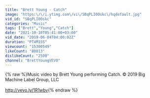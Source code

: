 ```yaml
---
title: "Brett Young - Catch"
image: "https:\/\/i.ytimg.com\/vi\/SBqPLI0Oskc\/hqdefault.jpg"
vid_id: "SBqPLI0Oskc"
categories: "Music"
tags: ["Brett","Young","Catch"]
date: "2021-10-10T05:41:00+03:00"
vid_date: "2019-06-04T04:00:02Z"
duration: "PT4M15S"
viewcount: "15300549"
likeCount: "80013"
dislikeCount: "2500"
channel: "BrettYoungVEVO"
---
```

{% raw %}Music video by Brett Young performing Catch. © 2019 Big Machine Label Group, LLC<br /><br /><a rel="nofollow" target="blank" href="http://vevo.ly/1R1wbv">http://vevo.ly/1R1wbv</a>{% endraw %}
